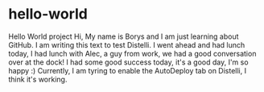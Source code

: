 # hello-world
Hello World project
Hi, My name is Borys and I am just learning about GitHub.
I am writing this text to test Distelli.
I went ahead and had lunch today, I had lunch with Alec, a guy from work, we had a good conversation over at the dock! 
I had some good success today, it's a good day, I'm so happy :) 
Currently, I am tyring to enable the AutoDeploy tab on Distelli, I think it's working. 
